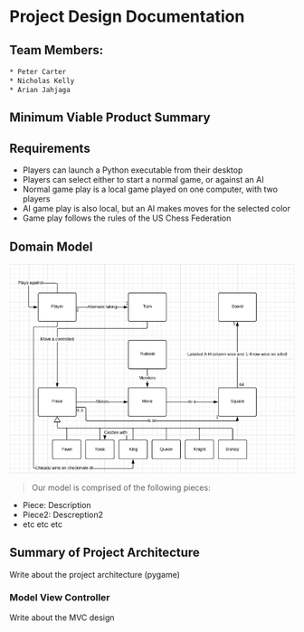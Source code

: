 # Project Design Documentation

## Team Members:
    * Peter Carter
    * Nicholas Kelly
    * Arian Jahjaga

## Minimum Viable Product Summary


## Requirements
* Players can launch a Python executable from their desktop
* Players can select either to start a normal game, or against an AI
* Normal game play is a local game played on one computer, with two players
* AI game play is also local, but an AI makes moves for the selected color
* Game play follows the rules of the US Chess Federation

## Domain Model

![Domain Model of PythonChess](domain_model.png)

> Our model is comprised of the following pieces:

* Piece: Description
* Piece2: Descreption2
* etc etc etc

## Summary of Project Architecture

Write about the project architecture (pygame)

### Model View Controller

Write about the MVC design

